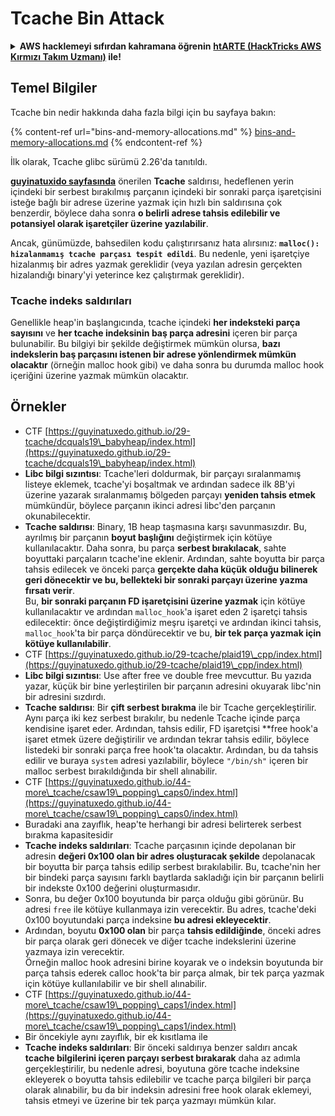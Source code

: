 # Tcache Bin Attack

<details>

<summary><strong>AWS hacklemeyi sıfırdan kahramana öğrenin</strong> <a href="https://training.hacktricks.xyz/courses/arte"><strong>htARTE (HackTricks AWS Kırmızı Takım Uzmanı)</strong></a><strong> ile!</strong></summary>

HackTricks'ı desteklemenin diğer yolları:

* **Şirketinizi HackTricks'te reklamını görmek istiyorsanız** veya **HackTricks'i PDF olarak indirmek istiyorsanız** [**ABONELİK PLANLARINI**](https://github.com/sponsors/carlospolop) kontrol edin!
* [**Resmi PEASS & HackTricks ürünlerini alın**](https://peass.creator-spring.com)
* [**PEASS Ailesi'ni**](https://opensea.io/collection/the-peass-family) keşfedin, özel [**NFT'lerimiz**](https://opensea.io/collection/the-peass-family) koleksiyonumuz
* **Katılın** 💬 [**Discord grubuna**](https://discord.gg/hRep4RUj7f) veya [**telegram grubuna**](https://t.me/peass) veya bizi **Twitter** 🐦 [**@hacktricks\_live**](https://twitter.com/hacktricks\_live)** takip edin.**
* **Hacking püf noktalarınızı paylaşarak** [**HackTricks**](https://github.com/carlospolop/hacktricks) ve [**HackTricks Cloud**](https://github.com/carlospolop/hacktricks-cloud) github depolarına PR gönderin.

</details>

## Temel Bilgiler

Tcache bin nedir hakkında daha fazla bilgi için bu sayfaya bakın:

{% content-ref url="bins-and-memory-allocations.md" %}
[bins-and-memory-allocations.md](bins-and-memory-allocations.md)
{% endcontent-ref %}

İlk olarak, Tcache glibc sürümü 2.26'da tanıtıldı.

[**guyinatuxido sayfasında**](https://guyinatuxedo.github.io/29-tcache/tcache\_explanation/index.html) önerilen **Tcache** saldırısı, hedeflenen yerin içindeki bir serbest bırakılmış parçanın içindeki bir sonraki parça işaretçisini isteğe bağlı bir adrese üzerine yazmak için hızlı bin saldırısına çok benzerdir, böylece daha sonra **o belirli adrese tahsis edilebilir ve potansiyel olarak işaretçiler üzerine yazılabilir**.

Ancak, günümüzde, bahsedilen kodu çalıştırırsanız hata alırsınız: **`malloc(): hizalanmamış tcache parçası tespit edildi`**. Bu nedenle, yeni işaretçiye hizalanmış bir adres yazmak gereklidir (veya yazılan adresin gerçekten hizalandığı binary'yi yeterince kez çalıştırmak gereklidir).

### Tcache indeks saldırıları

Genellikle heap'in başlangıcında, tcache içindeki **her indeksteki parça sayısını** ve **her tcache indeksinin baş parça adresini** içeren bir parça bulunabilir. Bu bilgiyi bir şekilde değiştirmek mümkün olursa, **bazı indekslerin baş parçasını istenen bir adrese yönlendirmek mümkün olacaktır** (örneğin malloc hook gibi) ve daha sonra bu durumda malloc hook içeriğini üzerine yazmak mümkün olacaktır.

## Örnekler

* CTF [https://guyinatuxedo.github.io/29-tcache/dcquals19\_babyheap/index.html](https://guyinatuxedo.github.io/29-tcache/dcquals19\_babyheap/index.html)
* **Libc bilgi sızıntısı**: Tcache'leri doldurmak, bir parçayı sıralanmamış listeye eklemek, tcache'yi boşaltmak ve ardından sadece ilk 8B'yi üzerine yazarak sıralanmamış bölgeden parçayı **yeniden tahsis etmek** mümkündür, böylece parçanın ikinci adresi libc'den parçanın okunabilecektir.
* **Tcache saldırısı**: Binary, 1B heap taşmasına karşı savunmasızdır. Bu, ayrılmış bir parçanın **boyut başlığını** değiştirmek için kötüye kullanılacaktır. Daha sonra, bu parça **serbest bırakılacak**, sahte boyuttaki parçaların tcache'ine eklenir. Ardından, sahte boyutta bir parça tahsis edilecek ve önceki parça **gerçekte daha küçük olduğu bilinerek geri dönecektir ve bu, bellekteki bir sonraki parçayı üzerine yazma fırsatı verir**.\
Bu, **bir sonraki parçanın FD işaretçisini üzerine yazmak** için kötüye kullanılacaktır ve ardından `malloc_hook`'a işaret eden 2 işaretçi tahsis edilecektir: önce değiştirdiğimiz meşru işaretçi ve ardından ikinci tahsis, `malloc_hook`'ta bir parça döndürecektir ve bu, **bir tek parça yazmak için kötüye kullanılabilir**.
* CTF [https://guyinatuxedo.github.io/29-tcache/plaid19\_cpp/index.html](https://guyinatuxedo.github.io/29-tcache/plaid19\_cpp/index.html)
* **Libc bilgi sızıntısı**: Use after free ve double free mevcuttur. Bu yazıda yazar, küçük bir bine yerleştirilen bir parçanın adresini okuyarak libc'nin bir adresini sızdırdı.
* **Tcache saldırısı**: Bir **çift serbest bırakma** ile bir Tcache gerçekleştirilir. Aynı parça iki kez serbest bırakılır, bu nedenle Tcache içinde parça kendisine işaret eder. Ardından, tahsis edilir, FD işaretçisi **free hook'a işaret etmek üzere değiştirilir ve ardından tekrar tahsis edilir, böylece listedeki bir sonraki parça free hook'ta olacaktır. Ardından, bu da tahsis edilir ve buraya `system` adresi yazılabilir, böylece `"/bin/sh"` içeren bir malloc serbest bırakıldığında bir shell alınabilir.
* CTF [https://guyinatuxedo.github.io/44-more\_tcache/csaw19\_popping\_caps0/index.html](https://guyinatuxedo.github.io/44-more\_tcache/csaw19\_popping\_caps0/index.html)
* Buradaki ana zayıflık, heap'te herhangi bir adresi belirterek serbest bırakma kapasitesidir
* **Tcache indeks saldırıları**: Tcache parçasının içinde depolanan bir adresin **değeri 0x100 olan bir adres oluşturacak şekilde** depolanacak bir boyutta bir parça tahsis edilip serbest bırakılabilir. Bu, tcache'nin her bir bindeki parça sayısını farklı baytlarda sakladığı için bir parçanın belirli bir indekste 0x100 değerini oluşturmasıdır.
* Sonra, bu değer 0x100 boyutunda bir parça olduğu gibi görünür. Bu adresi `free` ile kötüye kullanmaya izin verecektir. Bu adres, tcache'deki 0x100 boyutundaki parça indeksine **bu adresi ekleyecektir**.
* Ardından, boyutu **0x100 olan** bir parça **tahsis edildiğinde**, önceki adres bir parça olarak geri dönecek ve diğer tcache indekslerini üzerine yazmaya izin verecektir.\
Örneğin malloc hook adresini birine koyarak ve o indeksin boyutunda bir parça tahsis ederek calloc hook'ta bir parça almak, bir tek parça yazmak için kötüye kullanılabilir ve bir shell alınabilir.
* CTF [https://guyinatuxedo.github.io/44-more\_tcache/csaw19\_popping\_caps1/index.html](https://guyinatuxedo.github.io/44-more\_tcache/csaw19\_popping\_caps1/index.html)
* Bir öncekiyle aynı zayıflık, bir ek kısıtlama ile
* **Tcache indeks saldırıları**: Bir önceki saldırıya benzer saldırı ancak **tcache bilgilerini içeren parçayı serbest bırakarak** daha az adımla gerçekleştirilir, bu nedenle adresi, boyutuna göre tcache indeksine ekleyerek o boyutta tahsis edilebilir ve tcache parça bilgileri bir parça olarak alınabilir, bu da bir indeksin adresini free hook olarak eklemeyi, tahsis etmeyi ve üzerine bir tek parça yazmayı mümkün kılar.
